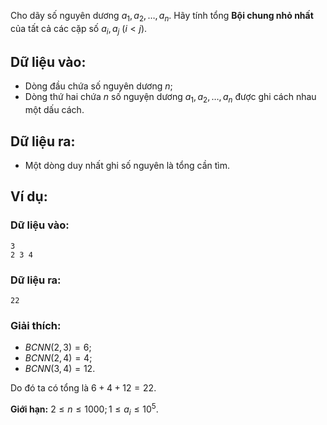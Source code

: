 Cho dãy số nguyên dương $a_1,a_2,…,a_n$. Hãy tính tổng **Bội chung nhỏ nhất** của tất cả các cặp số $a_i,a_j\ (i< j)$.

## Dữ liệu vào:
- Dòng đầu chứa số nguyên dương $n$;
- Dòng thứ hai chứa $n$ số nguyện dương $a_1,a_2,…,a_n$ được ghi cách nhau một dấu cách.

## Dữ liệu ra:
- Một dòng duy nhất ghi số nguyên là tổng cần tìm.

## Ví dụ:
### Dữ liệu vào:
```
3
2 3 4
```

### Dữ liệu ra:
```
22
```

### Giải thích:
- $BCNN(2,3)=6$;
- $BCNN(2,4)=4$;
- $BCNN(3,4)=12$.

Do đó ta có tổng là $6+4+12=22$.

**Giới hạn:** $2≤n≤1000;1≤a_i≤10^5$.